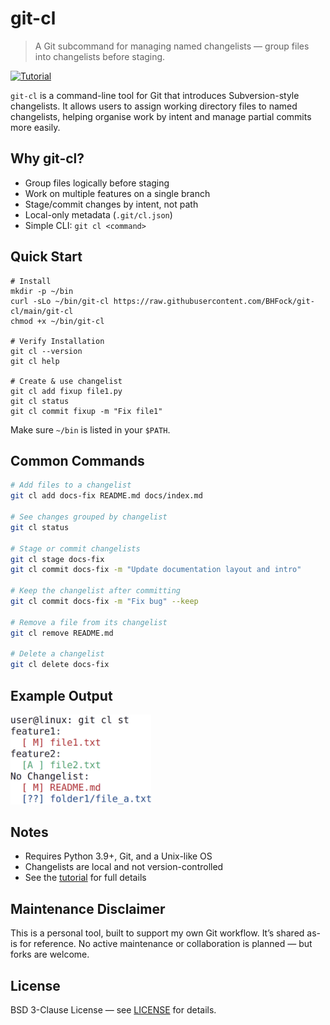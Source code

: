
# git-cl

> A Git subcommand for managing named changelists — group files into changelists before staging.

[![Tutorial](https://img.shields.io/badge/Tutorial-View-blue)](https://github.com/BHFock/git-cl/blob/main/docs/tutorial.md)

`git-cl` is a command-line tool for Git that introduces Subversion-style changelists. It allows users to assign working directory files to named changelists, helping organise work by intent and manage partial commits more easily.

## Why git-cl?

- Group files logically before staging
- Work on multiple features on a single branch
- Stage/commit changes by intent, not path
- Local-only metadata (`.git/cl.json`)
- Simple CLI: `git cl <command>`

## Quick Start

```
# Install
mkdir -p ~/bin
curl -sLo ~/bin/git-cl https://raw.githubusercontent.com/BHFock/git-cl/main/git-cl
chmod +x ~/bin/git-cl

# Verify Installation
git cl --version
git cl help

# Create & use changelist
git cl add fixup file1.py
git cl status
git cl commit fixup -m "Fix file1"
```

Make sure `~/bin` is listed in your `$PATH`. 

## Common Commands

```bash
# Add files to a changelist
git cl add docs-fix README.md docs/index.md

# See changes grouped by changelist
git cl status

# Stage or commit changelists
git cl stage docs-fix
git cl commit docs-fix -m "Update documentation layout and intro"

# Keep the changelist after committing
git cl commit docs-fix -m "Fix bug" --keep

# Remove a file from its changelist
git cl remove README.md

# Delete a changelist
git cl delete docs-fix
```

## Example Output

<p align="left">
  <img src="docs/git-cl.png" alt="Screenshot git cl status" width="225"/>
</p>

## Notes

- Requires Python 3.9+, Git, and a Unix-like OS
- Changelists are local and not version-controlled
- See the [tutorial](docs/tutorial.md) for full details
  
## Maintenance Disclaimer

This is a personal tool, built to support my own Git workflow. It’s shared as-is for reference. No active maintenance or collaboration is planned — but forks are welcome.

## License

BSD 3-Clause License — see [LICENSE](./LICENSE) for details.

<!--
#git-changelists #git-workflow-tools #svn-style-git #git-cli #partial-commits #git-subcommand
-->

